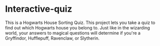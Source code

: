 # Interactive-quiz
This is a Hogwarts House Sorting Quiz.
This project lets you take a quiz to find out which Hogwarts house you belong to. Just like in the wizarding world, your answers to magical questions will determine if you're a Gryffindor, Hufflepuff, Ravenclaw, or Slytherin.